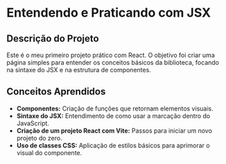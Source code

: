 # Entendendo e Praticando com JSX

## Descrição do Projeto
Este é o meu primeiro projeto prático com React. O objetivo foi criar uma página simples para entender os conceitos básicos da biblioteca, focando na sintaxe do JSX e na estrutura de componentes.

## Conceitos Aprendidos
- **Componentes:** Criação de funções que retornam elementos visuais.
- **Sintaxe do JSX:** Entendimento de como usar a marcação dentro do JavaScript.
- **Criação de um projeto React com Vite:** Passos para iniciar um novo projeto do zero.
- **Uso de classes CSS:** Aplicação de estilos básicos para aprimorar o visual do componente.


